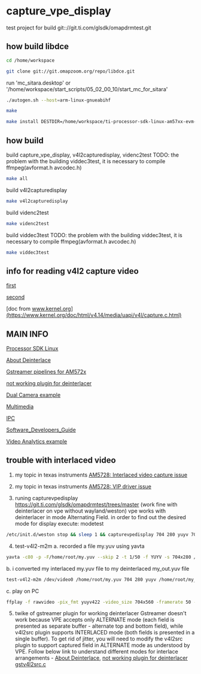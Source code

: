 # capture_vpe_display
test project for build git:://git.ti.com/glsdk/omapdrmtest.git

## how build libdce

```bash
cd /home/workspace

git clone git://git.omapzoom.org/repo/libdce.git
```

run 'mc_sitara.desktop' or '/home/workspace/start_scripts/05_02_00_10/start_mc_for_sitara'

```bash
./autogen.sh --host=arm-linux-gnueabihf

make

make install DESTDIR=/home/workspace/ti-processor-sdk-linux-am57xx-evm-05.02.00.10/linux-devkit/sysroots/armv7ahf-neon-linux-gnueabi
```
## how build
build capture_vpe_display, v4l2capturedisplay, videnc2test
 TODO: the problem with the building viddec3test, it is necessary to compile ffmpeg(avformat.h avcodec.h)
```bash
make all
```
build v4l2capturedisplay
```bash
make v4l2capturedisplay
```
build videnc2test
```bash
make videnc2test
```
build viddec3test
 TODO: the problem with the building viddec3test, it is necessary to compile ffmpeg(avformat.h avcodec.h)
```bash
make viddec3test
```

## info for reading v4l2 capture video

[first](http://jwhsmith.net/2014/12/capturing-a-webcam-stream-using-v4l2/)

[second](https://jayrambhia.com/blog/capture-v4l2)

[doc from www.kernel.org](https://www.kernel.org/doc/html/v4.14/media/uapi/v4l/capture.c.html)

## MAIN INFO
[Processor SDK Linux](http://software-dl.ti.com/processor-sdk-linux/esd/docs/latest/linux/index.html)

[About Deinterlace](https://www.linuxtv.org/downloads/legacy/video4linux/API/V4L2_API/spec-single/v4l2.html#v4l2-field)

[Gstreamer pipelines for AM572x](https://developer.ridgerun.com/wiki/index.php?title=Gstreamer_pipelines_for_AM572x)

[not working plugin for deinterlacer](https://github.com/GStreamer/gst-plugins-good/blob/master/sys/v4l2/gstv4l2src.c)

[Dual Camera example](http://software-dl.ti.com/processor-sdk-linux/esd/docs/latest/linux/Examples_and_Demos/Application_Demos/Dual_Camera_Demo.html)

[Multimedia](http://software-dl.ti.com/processor-sdk-linux/esd/docs/latest/linux/Foundational_Components_Multimedia_IVAHD.html?highlight=libdce)

[IPC](http://software-dl.ti.com/processor-sdk-linux/esd/docs/latest/linux/Foundational_Components_IPC.html?highlight=dce)

[Software_Developers_Guide](https://processors.wiki.ti.com/index.php/DRA7xx_GLSDK_Software_Developers_Guide)

[Video Analytics example](http://software-dl.ti.com/processor-sdk-linux/esd/docs/latest/linux/Examples_and_Demos/Application_Demos/Video_Analytics.html)

## trouble with interlaced video
1. my topic in texas instruments
 [AM5728: Interlaced video capture issue](https://e2e.ti.com/support/processors/f/791/t/835475)

2. my topic in texas instruments
 [AM5728: VIP driver issue](https://e2e.ti.com/support/processors/f/791/t/838687)
 
3. runing capturevpedisplay https://git.ti.com/glsdk/omapdrmtest/trees/master
 (work fine with deinterlacer on vpe without wayland/weston)
 vpe works with deinterlacer in mode Alternating Field.
 in order to find out the desired mode for display execute: modetest
 ```bash
 /etc/init.d/weston stop && sleep 1 && capturevpedisplay 704 280 yuyv 704 560 yuyv 1 3 -s 35:800x480
```
4. test-v4l2-m2m
 a. recorded a file my.yuv using yavta
 ```bash
 yavta -c80 -p -F/home/root/my.yuv --skip 2 -t 1/50 -f YUYV -s 704x280 /dev/video2
 ```
 b. i converted my interlaced my.yuv file to my deinterlaced my_out.yuv file
 ```bash
 test-v4l2-m2m /dev/video0 /home/root/my.yuv 704 280 yuyv /home/root/my_out.yuv 704 560 yuyv 1 1 80
 ```
 c. play on PC
 ```bash
 ffplay -f rawvideo -pix_fmt yuyv422 -video_size 704x560 -framerate 50 -i my_out.yuv
 ```
5. twike of gstreamer plugin for working deinterlacer
 Gstreamer doesn't work because VPE accepts only ALTERNATE mode (each field is presented as separate buffer - alternate top and bottom field), 
 while v4l2src plugin supports INTERLACED mode (both fields is presented in a single buffer). To get rid of jitter,
 you will need to modify the v4l2src plugin to support captured field in ALTERNATE mode as understood by VPE.
 Follow below link to understand different modes for interlace arrangements - [About Deinterlace](https://www.linuxtv.org/downloads/legacy/video4linux/API/V4L2_API/spec-single/v4l2.html#v4l2-field), [not working plugin for deinterlacer gstv4l2src.c](https://github.com/GStreamer/gst-plugins-good/blob/master/sys/v4l2/gstv4l2src.c)